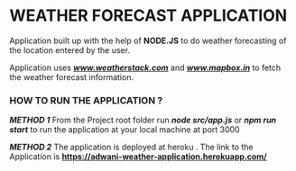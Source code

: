 # WEATHER FORECAST APPLICATION 

Application built up with the help of **NODE.JS** to do weather forecasting of the location entered by the user.

Application uses ***www.weatherstack.com*** and  ***www.mapbox.in*** to fetch the weather forecast information.


### HOW TO RUN THE APPLICATION ? 

***METHOD 1***
From the Project root folder run ***node src/app.js*** or ***npm run start*** to run the application at your local machine at port 3000

***METHOD 2***
The application is deployed at heroku . The link to the Application is **https://adwani-weather-application.herokuapp.com/**